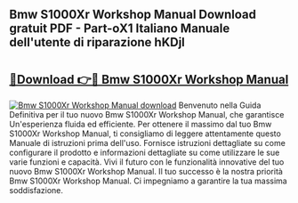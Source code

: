 ## Bmw S1000Xr Workshop Manual Download gratuit PDF - Part-oX1 Italiano Manuale dell'utente di riparazione hKDjl

# <h2><a href="http://dfddpv.blite.top/?on=Bmw+S1000Xr+Workshop+Manual">🔗Download 👉🔴 Bmw S1000Xr Workshop Manual</a></h2>

[![Bmw S1000Xr Workshop Manual download](https://i.imgur.com/lujVjoI.png)](http://dfddpv.blite.top/?on=Bmw+S1000Xr+Workshop+Manual)
Benvenuto nella Guida Definitiva per il tuo nuovo Bmw S1000Xr Workshop Manual, che garantisce Un'esperienza fluida ed efficiente. Per ottenere il massimo dal tuo Bmw S1000Xr Workshop Manual, ti consigliamo di leggere attentamente questo Manuale di istruzioni prima dell'uso. Fornisce istruzioni dettagliate su come configurare il prodotto e informazioni dettagliate su come utilizzare le sue varie funzioni e capacità. Vivi il futuro con le funzionalità innovative del tuo nuovo Bmw S1000Xr Workshop Manual. Il tuo successo è la nostra priorità Bmw S1000Xr Workshop Manual. Ci impegniamo a garantire la tua massima soddisfazione.
